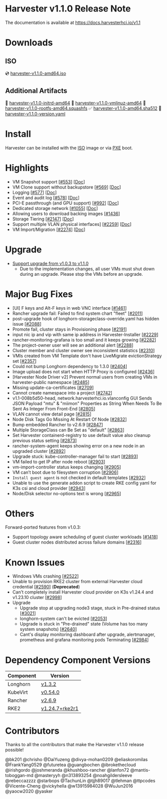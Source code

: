 # Harvester v1.1.0 Release Note

The documentation is available at https://docs.harvesterhci.io/v1.1

# Downloads

## ISO
:cd: [harvester-v1.1.0-amd64.iso](https://releases.rancher.com/harvester/v1.1.0/harvester-v1.1.0-amd64.iso)

## Additional Artifacts
:file_folder: [harvester-v1.1.0-initrd-amd64](https://releases.rancher.com/harvester/v1.1.0/harvester-v1.1.0-initrd-amd64)
:file_folder: [harvester-v1.1.0-vmlinuz-amd64](https://releases.rancher.com/harvester/v1.1.0/harvester-v1.1.0-vmlinuz-amd64)
:file_folder: [harvester-v1.1.0-rootfs-amd64.squashfs](https://releases.rancher.com/harvester/v1.1.0/harvester-v1.1.0-rootfs-amd64.squashfs)
:white_check_mark: [harvester-v1.1.0-amd64.sha512](https://releases.rancher.com/harvester/v1.1.0/harvester-v1.1.0-amd64.sha512)
:memo:  [harvester-v1.1.0-version.yaml](https://releases.rancher.com/harvester/v1.1.0/version.yaml)

# Install
Harvester can be installed with the [ISO](https://docs.harvesterhci.io/v1.1/install/iso-install/) image or via [PXE](https://docs.harvesterhci.io/v1.1/install/pxe-boot-install/) boot.

# Highlights
* VM Snapshot support [[#553](https://github.com/harvester/harvester/issues/553)] [[Doc](https://docs.harvesterhci.io/v1.1/vm/backup-restore#vm-snapshot--restore)]
* VM Clone support without backupstore [[#569](https://github.com/harvester/harvester/issues/569)] [[Doc](https://docs.harvesterhci.io/v1.1/vm/clone-vm)]
* Logging [[#577](https://github.com/harvester/harvester/issues/577)] [[Doc](https://docs.harvesterhci.io/v1.1/logging/)]
* Event and audit log [[#578](https://github.com/harvester/harvester/issues/578)] [[Doc](https://docs.harvesterhci.io/v1.1/logging/#audit)]
* PCI-E passthrough (and GPU support) [[#992](https://github.com/harvester/harvester/issues/992)] [[Doc](https://docs.harvesterhci.io/v1.1/advanced/pcidevices)]
* Dedicated storage network [[#1055](https://github.com/harvester/harvester/issues/1055)] [[Doc](https://docs.harvesterhci.io/v1.1/advanced/storagenetwork/)]
* Allowing users to download backing images [[#1436](https://github.com/harvester/harvester/issues/1436)]
* Storage Tiering [[#2147](https://github.com/harvester/harvester/issues/2147)] [[Doc](https://docs.harvesterhci.io/v1.1/advanced/storageclass)]
* Support multiple VLAN physical interfaces] [[#2259](https://github.com/harvester/harvester/issues/2259)] [[Doc](https://docs.harvesterhci.io/v1.1/networking/clusternetwork)]
* VM Import/Migration [[#2274](https://github.com/harvester/harvester/issues/2274)] [[Doc](https://docs.harvesterhci.io/v1.1/advanced/vmimport)]


# Upgrade
* [Support upgrade from v1.0.3 to v1.1.0](https://docs.harvesterhci.io/v1.1/upgrade/automatic/)
    * Due to the implementation changes, all user VMs must shut down during an upgrade. Please stop the VMs before an upgrade.

# Major Bug Fixes
* [UI] F keys and Alt-F keys in web VNC interface [[#1461](https://github.com/harvester/harvester/issues/1461)]
* Rancher upgrade fail: Failed to find system chart "fleet" [[#2011](https://github.com/harvester/harvester/issues/2011)]
* post-upgrade hook of longhorn-storageclass-override.yaml has hidden issue [[#2088](https://github.com/harvester/harvester/issues/2088)]
* Promote fail, cluster stays in Provisioning phase [[#2191](https://github.com/harvester/harvester/issues/2191)]
* input nic ip and vip with same ip address in Harvester-Installer [[#2229](https://github.com/harvester/harvester/issues/2229)]
* rancher-monitoring-grafana is too small and it keeps growing [[#2282](https://github.com/harvester/harvester/issues/2282)]
* The project-owner user will see an additional alert [[#2288](https://github.com/harvester/harvester/issues/2288)]
* Cluster member and cluster owner see inconsistent statistics [[#2310](https://github.com/harvester/harvester/issues/2310)]
* VMIs created from VM Template don't have LiveMigrate evictionStrategy set [[#2357](https://github.com/harvester/harvester/issues/2357)]
* Could not bump Longhorn dependency to 1.3.0 [[#2404](https://github.com/harvester/harvester/issues/2404)]
* Image upload does not start when HTTP Proxy is configured [[#2436](https://github.com/harvester/harvester/issues/2436)]
* [Harvester Node Driver v2] Prevent normal users from creating VMs in harvester-public namespace [[#2485](https://github.com/harvester/harvester/issues/2485)]
* Missing update-ca-certificates [[#2709](https://github.com/harvester/harvester/issues/2709)]
* Cannot create namespace into a project [[#2742](https://github.com/harvester/harvester/issues/2742)]
* v1.1-008b5d50-head, network.harvesterhci.io.vlanconfig GUI Sends JSON Payload "mtu" & "miimon" Properties as String When Needs To Be Sent As Integer From Front-End [[#2805](https://github.com/harvester/harvester/issues/2805)]
* VLAN cannot view detail page [[#2815](https://github.com/harvester/harvester/issues/2815)]
* Node Disk Tags Go Missing At Restart Of Node [[#2832](https://github.com/harvester/harvester/issues/2832)]
* Bump embedded Rancher to v2.6.9 [[#2847](https://github.com/harvester/harvester/issues/2847)]
* Multiple StorageClass can Be Set as "default" [[#2863](https://github.com/harvester/harvester/issues/2863)]
* Set Harvester containerd-registry to use default value also cleanup previous status setting [[#2873](https://github.com/harvester/harvester/issues/2873)]
* rancher-system-agent keeps showing error on a new node in an upgraded cluster [[#2892](https://github.com/harvester/harvester/issues/2892)]
* Upgrade stuck: kube-controller-manager fail to start [[#2893](https://github.com/harvester/harvester/issues/2893)]
* VM failed to get IP after node reboot [[#2903](https://github.com/harvester/harvester/issues/2903)]
* vm-import-controller status keeps changing [[#2905](https://github.com/harvester/harvester/issues/2905)]
* VM can’t boot due to filesystem corruption [[#2906](https://github.com/harvester/harvester/issues/2906)]
* `Install guest agent` is not checked in default templates [[#2932](https://github.com/harvester/harvester/issues/2932)]
* Unable to use the generate addon script to create RKE config yaml for K3s csi and cloud provider [[#2943](https://github.com/harvester/harvester/issues/2943)]
* Node/Disk selector no-options text is wrong [[#2965](https://github.com/harvester/harvester/issues/2965)]

# Others

Forward-ported features from v1.0.3:
* Support topology aware scheduling of guest cluster workloads [[#1418](https://github.com/harvester/harvester/issues/1418)]
* Guest cluster nodes distributed across failure domains [[#2316](https://github.com/harvester/harvester/issues/2316)]

# Known Issues
* Windows VMs crashing [[#2522](https://github.com/harvester/harvester/issues/2522)]
* Unable to provision RKE2 cluster from external Harvester cloud credential [[#2590](https://github.com/harvester/harvester/issues/2590)] (**Deprecated**)
* Can't completely install Harvester cloud provider on K3s v1.24.4 and v1.23.10 cluster [[#2998](https://github.com/harvester/harvester/issues/2998)]
* Upgrade
  * Upgrade stop at upgrading node3 stage, stuck in Pre-drained status [[#3021](https://github.com/harvester/harvester/issues/3021)]
  * longhorn-system can't be evicted [[#2053](https://github.com/harvester/harvester/issues/2053)]
  * Upgrade is stuck in "Pre-drained" state (Volume has too many system snapshots) [[#2640](https://github.com/harvester/harvester/issues/2640)]
  * Cant's display monitoring dashboard after upgrade, alertmanager, prometheus and grafana monitoring pods Terminating [[#2984](https://github.com/harvester/harvester/issues/2984)]

# Dependency Component Versions
| Component | Version |
| ------ | ---------|
| Longhorn | [v1.3.2](https://github.com/longhorn/longhorn/releases/tag/v1.3.2) |
| KubeVirt | [v0.54.0](https://github.com/kubevirt/kubevirt/releases/tag/v0.54.0) |
| Rancher | [v2.6.9](https://github.com/rancher/rancher/releases/tag/v2.6.9) |
| RKE2 | [v1.24.7+rke2r1](https://github.com/rancher/rke2/releases/tag/v1.24.7%2Brke2r1) |

# Contributors
Thanks to all the contributors that make the Harvester v1.1.0 release possible!

@bk201
@chrisho
@DaiYuzeng
@divya-mohan0209
@eliaskoromilas
@FrankYang0529
@futuretea
@guangbochen
@ibrokethecloud
@irishgordo
@joshmeranda
@khushboo-rancher
@lanfon72
@mantis-toboggan-md
@masteryyh
@n313893254
@noahgildersleeve
@rebeccazzzz
@starbops
@TachunLin
@tjjh89017
@tlehman
@ttpcodes
@Vicente-Cheng
@vickyhella
@w13915984028
@WuJun2016
@yaocw2020
@yasker

